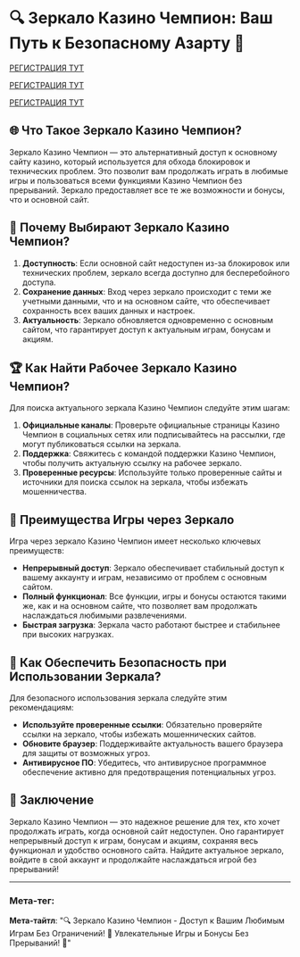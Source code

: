 # 🔍 Зеркало Казино Чемпион: Ваш Путь к Безопасному Азарту 🎲

[РЕГИСТРАЦИЯ ТУТ](https://temon-gter.cfd/go/3eR?p81750p305482pa40d)

[РЕГИСТРАЦИЯ ТУТ](https://temon-gter.cfd/go/3eR?p81750p305482pa40d)

[РЕГИСТРАЦИЯ ТУТ](https://temon-gter.cfd/go/3eR?p81750p305482pa40d)
## 🌐 Что Такое Зеркало Казино Чемпион?

Зеркало Казино Чемпион — это альтернативный доступ к основному сайту казино, который используется для обхода блокировок и технических проблем. Это позволит вам продолжать играть в любимые игры и пользоваться всеми функциями Казино Чемпион без прерываний. Зеркало предоставляет все те же возможности и бонусы, что и основной сайт.

## 🚀 Почему Выбирают Зеркало Казино Чемпион?

1. **Доступность**: Если основной сайт недоступен из-за блокировок или технических проблем, зеркало всегда доступно для бесперебойного доступа.
2. **Сохранение данных**: Вход через зеркало происходит с теми же учетными данными, что и на основном сайте, что обеспечивает сохранность всех ваших данных и настроек.
3. **Актуальность**: Зеркало обновляется одновременно с основным сайтом, что гарантирует доступ к актуальным играм, бонусам и акциям.

## 🏆 Как Найти Рабочее Зеркало Казино Чемпион?

Для поиска актуального зеркала Казино Чемпион следуйте этим шагам:

1. **Официальные каналы**: Проверьте официальные страницы Казино Чемпион в социальных сетях или подписывайтесь на рассылки, где могут публиковаться ссылки на зеркала.
2. **Поддержка**: Свяжитесь с командой поддержки Казино Чемпион, чтобы получить актуальную ссылку на рабочее зеркало.
3. **Проверенные ресурсы**: Используйте только проверенные сайты и источники для поиска ссылок на зеркала, чтобы избежать мошенничества.

## 🌟 Преимущества Игры через Зеркало

Игра через зеркало Казино Чемпион имеет несколько ключевых преимуществ:

- **Непрерывный доступ**: Зеркало обеспечивает стабильный доступ к вашему аккаунту и играм, независимо от проблем с основным сайтом.
- **Полный функционал**: Все функции, игры и бонусы остаются такими же, как и на основном сайте, что позволяет вам продолжать наслаждаться любимыми развлечениями.
- **Быстрая загрузка**: Зеркала часто работают быстрее и стабильнее при высоких нагрузках.

## 🔐 Как Обеспечить Безопасность при Использовании Зеркала?

Для безопасного использования зеркала следуйте этим рекомендациям:

- **Используйте проверенные ссылки**: Обязательно проверяйте ссылки на зеркало, чтобы избежать мошеннических сайтов.
- **Обновите браузер**: Поддерживайте актуальность вашего браузера для защиты от возможных угроз.
- **Антивирусное ПО**: Убедитесь, что антивирусное программное обеспечение активно для предотвращения потенциальных угроз.

## 🎁 Заключение

Зеркало Казино Чемпион — это надежное решение для тех, кто хочет продолжать играть, когда основной сайт недоступен. Оно гарантирует непрерывный доступ к играм, бонусам и акциям, сохраняя весь функционал и удобство основного сайта. Найдите актуальное зеркало, войдите в свой аккаунт и продолжайте наслаждаться игрой без прерываний!

---

### Мета-тег:
**Мета-тайтл**: "🔍 Зеркало Казино Чемпион - Доступ к Вашим Любимым Играм Без Ограничений! 🎲 Увлекательные Игры и Бонусы Без Прерываний! 🚀"
